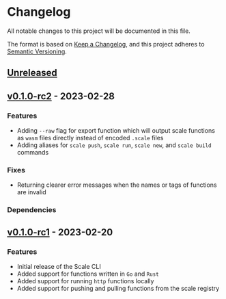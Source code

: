 # Changelog

All notable changes to this project will be documented in this file.

The format is based on [Keep a Changelog](https://keepachangelog.com/en/1.0.0/), and this project adheres
to [Semantic Versioning](https://semver.org/spec/v2.0.0.html).

## [Unreleased]

## [v0.1.0-rc2] - 2023-02-28

### Features

- Adding `--raw` flag for export function which will output scale functions as `wasm` files directly instead of encoded `.scale` files
- Adding aliases for `scale push`, `scale run`, `scale new`, and `scale build` commands

### Fixes

- Returning clearer error messages when the names or tags of functions are invalid

### Dependencies



## [v0.1.0-rc1] - 2023-02-20

### Features

- Initial release of the Scale CLI
- Added support for functions written in `Go` and `Rust`
- Added support for running `http` functions locally
- Added support for pushing and pulling functions from the scale registry

[unreleased]: https://github.com/loopholelabs/scale-cli/compare/v0.1.0-rc2...HEAD
[v0.1.0-rc2]: https://github.com/loopholelabs/scale-cli/compare/v0.1.0-rc2
[v0.1.0-rc1]: https://github.com/loopholelabs/scale-cli/compare/v0.1.0-rc1
